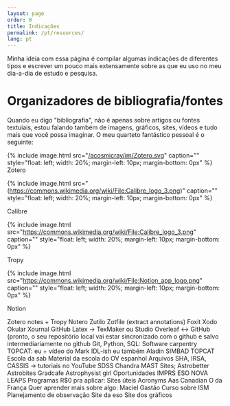 ```yaml
---
layout: page
order: 0
title: Indicações
permalink: /pt/resources/
lang: pt
---
```

Minha ideia com essa página é compilar algumas indicações de diferentes tipos e escrever um pouco mais extensamente sobre as que eu uso no meu dia-a-dia de estudo e pesquisa.
# Organizadores de bibliografia/fontes

Quando eu digo "bibliografia", não é apenas sobre artigos ou fontes textuiais, estou falando também de imagens, gráficos, sites, vídeos e tudo mais que você possa imaginar. O meu quarteto fantástico pessoal é o seguinte:

{% include image.html src="[/acosmicray/im/Zotero.svg](https://commons.wikimedia.org/wiki/File:Zotero_logo.svg)"
                      caption=""
                      style="float: left; width: 20%; margin-left: 10px; margin-bottom: 0px" %}
Zotero

{% include image.html src="(https://commons.wikimedia.org/wiki/File:Calibre_logo_3.png)"
                      caption=""
                      style="float: left; width: 20%; margin-left: 10px; margin-bottom: 0px" %}

Calibre

{% include image.html src="https://commons.wikimedia.org/wiki/File:Calibre_logo_3.png"
                      caption=""
                      style="float: left; width: 20%; margin-left: 10px; margin-bottom: 0px" %}


Tropy


{% include image.html src="https://commons.wikimedia.org/wiki/File:Notion_app_logo.png"
                      caption=""
                      style="float: left; width: 20%; margin-left: 10px; margin-bottom: 0px" %}


Notion










Zotero notes + Tropy
Notero
Zutilo
Zotfile (extract annotations)
Foxit
Xodo
Okular
Xournal
GitHub
Latex -> TexMaker ou Studio
Overleaf <-> GitHub
(pronto, o seu repositório local vai estar sincronizado com o github e salvo intermediariamente no github
Git, Python, SQL: Software carpentry
TOPCAT: eu + vídeo do Mark
IDL-ish eu também
Aladin
SIMBAD
TOPCAT
Escola da sab
Material da escola do OV espanhol
Arquivos
SHA, IRSA, CASSIS -> tutoriais no YouTube
SDSS
Chandra
MAST
Sites;
Astrobetter
Astrobites
Gradcafe
Astrophysist girl
Oportunidades
IMPRS
ESO
NOVA
LEAPS
Programas
R$0 pra aplicar:
Sites úteis
Acronyms
Aas
Canadian
O da França
Quer aprender mais sobre algo:
Maciel
Gastão
Curso sobre ISM
Planejamento de observação
Site da eso
Site dos gráficos